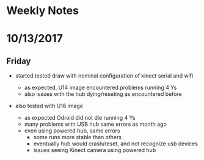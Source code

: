 # Weekly Notes
# 10/13/2017

## Friday

- started tested draw with nominal configuration of kinect serial and wifi
    - as expected, U14 image encountered problems running 4 Ys
    - also issues with the hub dying/reseting as encountered before

- also tested with U16 image
    - as expected Odroid did not die running 4 Ys
    - many problems with USB hub same errors as month ago
    - even using powered hub, same errors
        - some runs more stable than others
        - eventually hub would crash/reset, and not recognize usb devices
        - issues seeing Kinect camera using powered hub